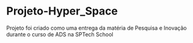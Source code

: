 # Projeto-Hyper_Space
Projeto foi criado como uma entrega da matéria de Pesquisa e Inovação durante o curso de ADS na SPTech School
